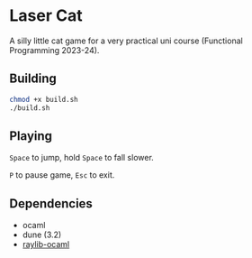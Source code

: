 # Laser Cat

A silly little cat game for a very practical uni course (Functional Programming 2023-24).

## Building

```bash
chmod +x build.sh
./build.sh
```

## Playing

`Space` to jump, hold `Space` to fall slower. 

`P` to pause game, `Esc` to exit.

## Dependencies

- ocaml
- dune (3.2)
- [raylib-ocaml](https://github.com/tjammer/raylib-ocaml)

